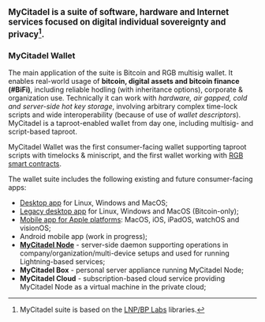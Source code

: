 <big>**MyCitadel is a suite of software, hardware and Internet services focused on digital individual sovereignty and privacy[^ack].**</big>

### MyCitadel Wallet

The main application of the suite is Bitcoin and RGB multisig wallet. It enables real-world usage of **bitcoin, digital assets and bitcoin finance (#BiFi)**, including reliable hodling (with inheritance options), corporate & organization use. Technically it can work with *hardware, air gapped, cold and server-side hot key storage*, involving arbitrary complex time-lock scripts and wide interoperability (because of use of *wallet descriptors*). MyCitadel is a taproot-enabled wallet from day one, including multisig- and script-based taproot.

MyCitadel Wallet was the first consumer-facing wallet supporting taproot scripts with timelocks & miniscript, and the first wallet working with [RGB smart contracts](https://github.com/RGB-WG).

The wallet suite includes the following existing and future consumer-facing apps:
- [Desktop app](https://github.com/mycitadel/mycitadel-flutter) for Linux, Windows and MacOS;
- [Legacy desktop app](https://github.com/mycitadel/mycitadel-desktop) for Linux, Windows and MacOS (Bitcoin-only);
- [Mobile app for Apple platforms](https://github.com/mycitadel/mycitadel-swiftui): MacOS, iOS, iPadOS, watchOS and visionOS;
- Android mobile app (work in progress);
- **[MyCitadel Node](https://github.com/mycitadel/mycitadel-node)** - server-side daemon supporting operations in company/organization/multi-device setups and used for running Lightning-based services;
- **MyCitadel Box** - personal server appliance running MyCitadel Node;
- **MyCitadel Cloud** - subscription-based cloud service providing MyCitadel Node as a virtual machine in the private cloud;


[^ack]: MyCitadel suite is based on the [LNP/BP Labs](https://github.com/LNP-BP) libraries.
